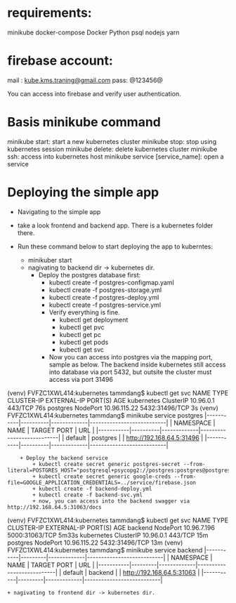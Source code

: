 # requirements:

minikube
docker-compose
Docker
Python 
psql
nodejs
yarn
# firebase account:

mail : kube.kms.traning@gmail.com
pass: @123456@

You can access into firebase and verify user authentication.

# Basis minikube command

minikube start: start a new kubernetes cluster
minikube stop: stop using kubernetes session
minikube delete: delete kubernetes cluster
minikube ssh: access into kubernetes host
minikube service [service_name]: open a service 


# Deploying the simple app

+ Navigating to the simple app
+ take a look frontend and backend app. There is a kubernetes folder there.

+ Run these command below to start deploying the app to kuberntes:
    + minikuber start
    + nagivating to backend dir -> kubernetes dir.
        + Deploy the postgres database first:
            + kubectl create -f postgres-configmap.yaml
            + kubectl create -f postgres-storage.yml
            + kubectl create -f postgres-deploy.yml
            + kubectl create -f postgres-service.yml
            + Verify everything is fine.
                + kubectl get deployment
                + kubectl get pvc
                + kubectl get pc
                + kubectl get pods
                + kubectl get svc
            + Now you can access into postgres via the mapping port, sample as below. The backend inside kubernetes still access into database via port 5432, but outsite the cluster must access via port 31496

(venv) FVFZC1XWL414:kubernetes tammdang$ kubectl get svc
NAME         TYPE        CLUSTER-IP     EXTERNAL-IP   PORT(S)          AGE
kubernetes   ClusterIP   10.96.0.1      <none>        443/TCP          76s
postgres     NodePort    10.96.115.22   <none>        5432:31496/TCP   3s
(venv) FVFZC1XWL414:kubernetes tammdang$ minikube service postgres
|-----------|----------|-------------|---------------------------|
| NAMESPACE |   NAME   | TARGET PORT |            URL            |
|-----------|----------|-------------|---------------------------|
| default   | postgres |             | http://192.168.64.5:31496 |
|-----------|----------|-------------|---------------------------|


        + Deploy the backend service
            + kubectl create secret generic postgres-secret --from-literal=POSTGRES_HOST="postgresql+psycopg2://postgres:postgres@postgres.default.svc.cluster.local:5432/user_mgr"
            + kubectl create secret generic google-creds --from-file=GOOGLE_APPLICATION_CREDENTIALS=../service/firebase.json
            + kubectl create -f backend-deploy.yml
            + kubectl create -f backend-svc.yml
            + now, you can access into the backend swagger via http://192.168.64.5:31063/docs

(venv) FVFZC1XWL414:kubernetes tammdang$ kubectl get svc
NAME         TYPE        CLUSTER-IP     EXTERNAL-IP   PORT(S)          AGE
backend      NodePort    10.96.7.196    <none>        5000:31063/TCP   5m33s
kubernetes   ClusterIP   10.96.0.1      <none>        443/TCP          15m
postgres     NodePort    10.96.115.22   <none>        5432:31496/TCP   13m
(venv) FVFZC1XWL414:kubernetes tammdang$ minikube service backend
|-----------|---------|-------------|---------------------------|
| NAMESPACE |  NAME   | TARGET PORT |            URL            |
|-----------|---------|-------------|---------------------------|
| default   | backend |             | http://192.168.64.5:31063 |
|-----------|---------|-------------|---------------------------|


    + nagivating to frontend dir -> kubernetes dir.



        
